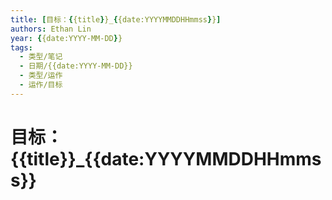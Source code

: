 ```yaml
---
title: [目标：{{title}}_{{date:YYYYMMDDHHmmss}}]
authors: Ethan Lin
year: {{date:YYYY-MM-DD}}
tags:
  - 类型/笔记 
  - 日期/{{date:YYYY-MM-DD}} 
  - 类型/运作
  - 运作/目标
---
```

# 目标：{{title}}_{{date:YYYYMMDDHHmmss}}

